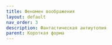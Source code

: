 ```yaml
---
title: Феномен воображения
layout: default
nav_order: 3
description: Фантастическая антиутопия
parent: Короткая форма
---
```

